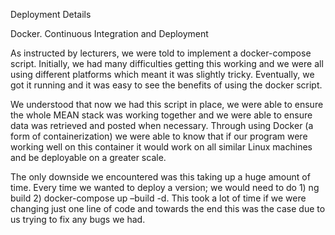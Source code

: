 Deployment Details 

Docker. Continuous Integration and Deployment 

As instructed by lecturers, we were told to implement a docker-compose script. Initially, we had many difficulties getting this working and we were all using different platforms which meant it was slightly tricky. Eventually, we got it running and it was easy to see the benefits of using the docker script. 

We understood that now we had this script in place, we were able to ensure the whole MEAN stack was working together and we were able to ensure data was retrieved and posted when necessary. Through using Docker (a form of containerization) we were able to know that if our program were working well on this container it would work on all similar Linux machines and be deployable on a greater scale. 

The only downside we encountered was this taking up a huge amount of time. Every time we wanted to deploy a version; we would need to do 1) ng build 2) docker-compose up –build -d. This took a lot of time if we were changing just one line of code and towards the end this was the case due to us trying to fix any bugs we had. 
